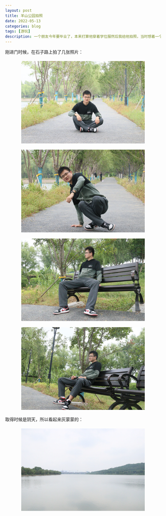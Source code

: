 ```yaml
---
layout: post
title: 羊山公园拍照
date: 2022-05-13
categories: blog
tags: [游玩]
description: 一个朋友今年要毕业了，本来打算他穿着学位服然后我给他拍照，当时想着一个人拍照应该不方便。后来他们学院并没有发学位服，于是就在羊山公园转了转拍了几张照片，最后发现是在拍我。
---
```


刚进门时候，在石子路上拍了几张照片：

<img src="../images/20220513/w1.jpg" style="width: 400px; display: block; margin: 20px auto;">

<img src="../images/20220513/w2.jpg" style="width: 400px; display: block; margin: 20px auto;">

<img src="../images/20220513/w3.jpg" style="width: 400px; display: block; margin: 20px auto;">

<img src="../images/20220513/w4.jpg" style="width: 400px; display: block; margin: 20px auto;">

取得时候是阴天，所以看起来灰蒙蒙的：
<img src="../images/20220513/w5.jpg" style="width: 400px; display: block; margin: 20px auto;">

